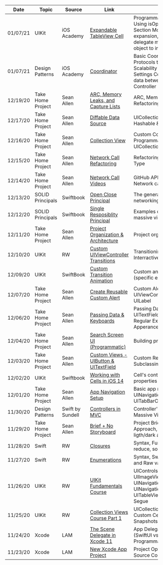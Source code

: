 Date | Topic | Source | Link | Details
---- | ----- | ------ | ---- | -------
01/07/21 | UIKit | iOS Academy | [Expandable TableView Cell](https://www.youtube.com/watch?v=samoIVHg6yQ&t=29s) | Programmatic Table View Setup, Using isOpened property of the Section Model to control the expansion, Using stardard Table View delegate methods and IndexPath object to implement expansion
01/07/21 | Design Patterns | iOS Academy | [Coordinator](https://www.youtube.com/watch?v=SAZzcKvOvAE&t=1020s) | Basic Coordinator Navigation, Using Protocols to set up the Coordinator, Scalability of the Pattern - like Settings Coordinator, ability to pass data between Coordinator and View Controller
12/19/20 | Take Home Project | Sean Allen | [ARC, Memory Leaks, and Capture Lists](https://seanallen.teachable.com/courses/681906/lectures/13465658) | ARC, Memory Leaksm Capture Lists, Refactoring our FlowLayout
12/17/20 | Take Home Project | Sean Allen | [Diffable Data Source](https://seanallen.teachable.com/courses/681906/lectures/13446870) | UICollectionViewDiffableDataSource, Hashable & Hash Functions
12/16/20 | Take Home Project | Sean Allen | [Collection View](https://seanallen.teachable.com/courses/681906/lectures/13430696) | Custom Collection View Cell, Programmatic Collection View Setup, UICollectionViewFlowLayout
12/15/20 | Take Home Project | Sean Allen | [Network Call Refactoring](https://seanallen.teachable.com/courses/681906/lectures/13253602) | Refactoring networking call, Result Type
12/14/20 | Take Home Project | Sean Allen | [Network Call Videos](https://seanallen.teachable.com/courses/681906/lectures/13253598) | GitHub API, creating a Model, making Network call 
12/13/20 | SOLID Principals | Swiftbook | [Open Close Principal](https://swiftbook.ru/content/30-index/) | The general idea behind, refactoring networking/json parsing project
12/12/20 | SOLID Principals | Swiftbook | [Single Resposiblity Principal](https://swiftbook.ru/content/30-index/) | Examples of using SRP, way to avoid massive view controller using SRP
12/11/20 | Take Home Project | Sean Allen |[Project Organization & Architecture](https://seanallen.teachable.com/courses/681906/lectures/13253596) | Project organization example for MVC
12/10/20 | UIKit | RW | [Custom UIViewController Transitions](https://www.raywenderlich.com/322-custom-uiviewcontroller-transitions-getting-started) | Transitioning Process, Animator, Interractive Transitions
12/09/20 | UIKit | SwiftBook | [Custom Transition Animation](https://www.youtube.com/watch?v=NdJcJV3_MSk) | Custom animation for VC transitions (specific example)
12/07/20 | Take Home Project | Sean Allen | [Create Reusable Custom Alert](https://seanallen.teachable.com/courses/681906/lectures/13253595) | Custom Alert Controller, UIViewController Extension, Custom UILabel
12/06/20 | Take Home Project | Sean Allen | [Passing Data & Keyboards](https://seanallen.teachable.com/courses/681906/lectures/13253591) | Passing Data, Keyboard, UITextFieldDelegate, UITapGesture, Regular Expressions, UINavigationBar Apperance
12/04/20 | Take Home Project | Sean Allen | [Search Screen UI (Programmatic)](https://seanallen.teachable.com/courses/681906/lectures/13253542) | Building programmatic User Interface
12/03/20 | Take Home Project | Sean Allen |[Custom Views - UIButton & UITextField](https://seanallen.teachable.com/courses/681906/lectures/13253539) | Custom Reusable objects, Subclassing, Custom Initializing
12/02/20 | UIKit | Swiftbook | [Working with Cells in iOS 14](https://www.youtube.com/watch?v=lrTZ9OJwo5U) | Cell's content, configuration, new properties
12/01/20 | Take Home Project | Sean Allen | [App Navigation Setup](https://seanallen.teachable.com/courses/681906/lectures/13253537) | Basic app navigation, UINavigationController with UITabBarController
11/30/20 | Design Patterns | Swift by Sundell | [Controllers in MVC](https://www.youtube.com/watch?v=Ni70aTksJWg&t=20s) | Controller's role in MVC, avoiding Massive View Controller
11/29/20 | Take Home Project | Sean Allen | [Brief + No Storyboard](https://seanallen.teachable.com/courses/681906/lectures/13253532) | Project Brief, No Storyboard Approach, Assets (resolutions, ligth/dark appearances), SFSymbols 
11/28/20 | Swift | RW | [Closures](https://www.raywenderlich.com/5429279-programming-in-swift-functions-and-types/lessons/10) | Syntax, Functions: forEach, map, filter, reduce, sort
11/27/20 | Swift | RW | [Enumerations](https://www.raywenderlich.com/5429279-programming-in-swift-functions-and-types/lessons/20) | Syntax, Switch statement, Associated and Raw values
11/26/20 | UIKit | RW | [UIKit Fundamentals Course](https://www.raywenderlich.com/16124941-uikit-fundamentals) | UIControls, IBOutlets and IBActions, UIImageView, UIAlertController, UINavigationController, UINavigationBar, UITableViewController, Passing Data, Segue
11/25/20 | UIKit | RW | [Collection Views Course Part 1](https://www.raywenderlich.com/5429927-collection-views/) | UICollectionViewCompositionalLayout, Custom Cells, Diffable Data Source, Snapshots 
11/24/20 | Xcode | LAM | [The Scene Delegate in Xcode 11](https://learnappmaking.com/scene-delegate-app-delegate-xcode-11-ios-13/) | App Delegate, Scene Delegate (SwiftUI vs Storyboards), Setting App Programmatically
11/23/20 | Xcode | LAM | [New Xcode App Project](https://learnappmaking.com/how-to-new-xcode-project/) | Project Options, Configurations, Source Control, etc
